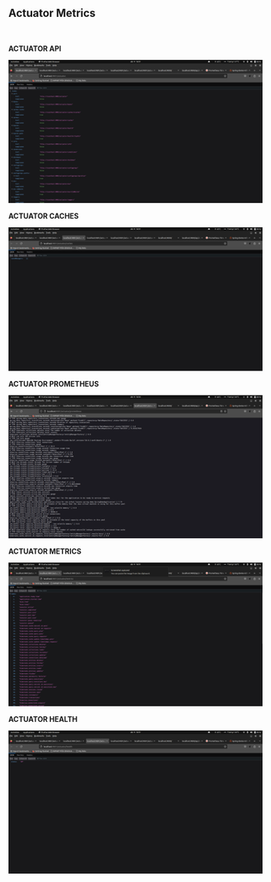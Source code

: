 ## Actuator Metrics
<br />

**ACTUATOR API**
<br />

![ACTUATOR API](../projeto_da_disciplina/imgs/ACTUATOR/ACTUATOR_API.png "ACTUATOR API")

**ACTUATOR CACHES**
<br />

![ACTUATOR CACHES](../projeto_da_disciplina/imgs/ACTUATOR/ACTUATOR_01.png "ACTUATOR CACHES")

**ACTUATOR PROMETHEUS**
<br />

![ACTUATOR PROMETHEUS](../projeto_da_disciplina/imgs/ACTUATOR/ACTUATOR_02.png "ACTUATOR PROMETHEUS")

**ACTUATOR METRICS**
<br />

![ACTUATOR METRICS](../projeto_da_disciplina/imgs/ACTUATOR/ACTUATOR_03.png "ACTUATOR METRICS")

**ACTUATOR HEALTH**
<br />

![ACTUATOR HEALTH](../projeto_da_disciplina/imgs/ACTUATOR/ACTUATOR_04.png "ACTUATOR HEALTH")